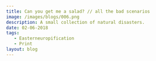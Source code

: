 ```yaml
---
title: Can you get me a salad? // all the bad scenarios
image: /images/blogs/006.png
description: A small collection of natural disasters.
date: 02-06-2018
tags:
   - Easterneuropification
   - Print
layout: blog   
---
```

